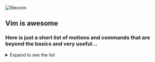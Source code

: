 ![Neovim](https://img.shields.io/badge/editor-Neovim-green?logo=neovim&style=plastic)
## Vim is awesome
### Here is just a short list of motions and commands that are beyond the basics and very useful...
<details>
  <summary>Expand to see the list</summary>
<!--
**joelpalmer/joelpalmer** is a ✨ _special_ ✨ repository because its `README.md` (this file) appears on your GitHub profile.
-->
	
# Fugitive
- = in staging are toggles diff for file under cursor
- y + ctrl-g for copying current file name - current fugitive object
# Mixed - organize
- @: repeat last ex command
- ctrl-o opens last edited Vim file
- g* find next word under cursor
- dG delete to end of file including current line
# Vim Surround
- visual select and the S + whatever {}
-------
# Vim Auto Pairs
-------
- ctrl-v and then open bracket for solo bracket
# Indenting
---------
- S - start on empty line with proper indentation
- normal indent 5 lines: `5>>` ← FYI ysiw` or with a W
- visual block: `Vjj>`
- Curlies: `>%` from the brace!!
- *Paste and be aligned in new location: `]p` as opposed to just `p`
- Indent a range of line in ex: `:4,8>`
- Indent with markers `ma` where to start `>'a` where to end
- Indent to line num: `>12gg`
- Indent paragraph: `>}`
- Indent to top of screen: `>H`
- Indent everything: `gg=G`

# Folding
------
- zf -- fold
- zo -- open fold
- zd -- delete fold

# Motions?
------
- H, L, M

# Scroll
------
- ctrl-d - move half screen down
- ctrl-u - move half screen up
- ctrl-y - move down one line
- ctrl-e - move up one line

# Ex
---
Duplicate/move lines:
- `:t.` - duplicate line
- `:t 7` - copy it after line 7
- :v/foo/m$ - moves not matching lines to EOF!

Other stuff?
---

- :w anotherfilename is "saveas"
- substitute filename with some cmd and buffer will go out to it - :w !cat
- the command 'tee'
---
- ' for mark line and backtick for exact location!
- . is current line and $ is last like in : commands
- * next occurence of word under curson
- s delete and insert like x + i
- B and E for space separated words
- '.  -- last edited line!!!
- g; -- last edit position!
- I -- insert at beginning of line
- ctrl-a -- increment- ADD!
- . -- repeat last command
- ctrl-r + whatever in command mode or insert
	- % -- awesome.MD
	- . -- last inserted text
- q: -- command window history!
- xp: -- swap char with next char
- :arga -- add multiple files unlike with e
- :tab sball -- open buffers in tabs then use gt and gT
- mC and mT (convention) for code and test and then 'C and 'T
- registers -- "kyy and then "kp to paste it
- 0 register only gets populated with yanked text, not deleted. Handy for copy, delete, replace etc.
- 1 register holds last delete or change, see last bullet
	- 1-9 hold the last deletes
	- qm -- record macro under arbitrary m register: https://stackoverflow.com/a/7018760/13721000
	- + to go to start of next line or first non blank character
	- . register has last inserted text no matter how it was inserted
	- :earlier -- go back in time by mins 15m and get back by :later
	- g+ and g- go back and forward in time
	- :.! date or whatever command to have it dumped in to your window- the . is key
		- similar to :r! but r opens a new line and . overwrites current line!!
		- date (or whatever cmd on a line) and then run !$sh
- dab and daB for delete around brackets and parens
- dt<space> and ct<space> -- delete or change up to space!!! or just dW cW!
- de -- delete everything til the end of the word and then . to repeat
- ci -- change in
- C -- just like D put puts you in insert mode
- ddp -- move current line down a row - it swaps with below line
- xp -- swap current char with next
- ctrl-f forward a page and ctrl-b backward a page
- zt or z<cr> and zb make current line top or bottom of page, like zz centers it!
- df<space> delete up to and including next space
- dt. -- delete until .
- ye -- copy/yank text from here to end of word
- cc -- cut current line or S
- B & E use whitespace a delimeters
- g; (last place you made a change!) and g, move forward and backwards through the changelist!
	- '. will go to last edited line and `. will go to last edit position
	- ctrl-o (old) up jump list and ctrl-i down jump list through jump list :ju
	- :changes - change list!
	- gv -- reselects last visual selection
	- :verbose set whatev? - tells you where it was set or unset
		- also works with maps and highlights
- :%TOhtml - creates an html page of your buffer
- :v/PATTERN/d -- delete lines that don't match pattern
- q: browse, edit and execute from your command history
- q/ for search history - ctrl-c to exit
- vim http://... to open web page source
- gi -- go to position of last insert stopped
- ctrl-z or for sub shell :sh to go out to zsh and the fg to come back
- == correct indentation based on line above
- mksession -- !
- set list to show whitespace etc
- = for fix indenting in GQL and JS etc!
- surround Vv and then S and what you want to surround with!!!
- G=gg -- auto re-indent entire document
- <backtick>. -- jump to last mod location --  '. last line
- :e %:h/<filename> to create file in same directory
- 1z= takes the first spelling suggestion
- das or dis to delete sentence.
- dap or dip to delete a paragraph
- d) delete from cursor to end of sentence as long as there are no dots - use das usually
- dT<char> delete backwords to char
- gi - last insert location
- zg - add spelling word
- z= -- look at spelling suggestions
- ge -- move to previous end of word
- 3$ -- move to end of third line down

</details>
